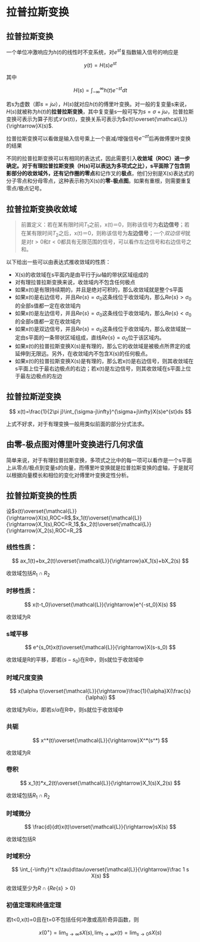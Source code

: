 # 拉普拉斯变换

## 拉普拉斯变换

一个单位冲激响应为$h(t)$的线性时不变系统，对$e^{st}$复指数输入信号的响应是

$$
y(t)=H(s)e^{st}
$$

其中

$$
H(s)=\int_{-\infty}^{\infty}h(t)e^{-st}dt
$$

若s为虚数（即$s=j\omega$），$H(s)$就对应$h(t)$的傅里叶变换。对一般的复变量s来说，$H(s)$就被称为$h(t)$的**拉普拉斯变换**，其中复变量s一般可写为$s=\sigma+j\omega$，拉普拉斯变换可表示为算子形式$\mathcal{L}(x(t))$，变换关系可表示为$x(t)\overset{\mathcal{L}}{\rightarrow}X(s)$.

拉普拉斯变换可以看做是输入信号乘上一个衰减/增强信号$e^{-\sigma t}$后再做傅里叶变换的结果

不同的拉普拉斯变换可以有相同的表达式，因此需要引入**收敛域（ROC）**进一步确定。对于有理拉普拉斯变换（H(s)可以表达为多项式之比），s平面除了包含阴影部分的收敛域外，还有记作圈的**零点**和记作叉的**极点**，他们分别是X(s)表达式的分子零点和分母零点，这种表示称为X(s)的**零-极点图**。如果有重根，则需要重复零点/极点记号。

## 拉普拉斯变换收敛域

> 前置定义：若在某有限时间$T_1$之前，x(t)＝0，则称该信号为**右边信号**；若在某有限时间$T_2$之后，x(t)＝0，则称该信号为**左边信号**；一个$双边信号$就是对$t>0$和$t<0$都具有无限范围的信号，可以看作左边信号和右边信号之和。

以下给出一些可以由表达式推收敛域的性质：

+ X(s)的收敛域在s平面内是由平行于$j\omega$轴的带状区域组成的
+ 对有理拉普拉斯变换来说，收敛域内不包含任何极点
+ 如果x(t)是有限持续期的，并且是绝对可积的，那么收敛域就是整个s平面
+ 如果x(t)是右边信号，并且$Re\{s\}=\sigma_0$这条线位于收敛域内，那么$Re\{s\}>\sigma_0$的全部s值都一定在收敛域内
+ 如果x(t)是左边信号，并且$Re\{s\}=\sigma_0$这条线位于收敛域内，那么$Re\{s\}<\sigma_0$的全部s值都一定在收敛域内
+ 如果x(t)是双边信号，并且$Re\{s\}=\sigma_0$这条线位于收敛域内，那么收敛域就一定由s平面的一条带状区域组成，直线$Re\{s\}=\sigma_0$位于该区域内。
+ 如果x(t)的拉普拉斯变换X(s)是有理的，那么它的收敛域是被极点所界定的或延伸到无限远。另外，在收敛域内不包含X(s)的任何极点。
+ 如果x(t)的拉普拉斯变换X(s)是有理的，那么若x(t)是右边信号，则其收敛域在s平面上位于最右边极点的右边；若x(t)是左边信号，则其收敛域在s平面上位于最左边极点的左边

## 拉普拉斯逆变换

$$
x(t)=\frac{1}{2\pi j}\int_{\sigma-j\infty}^{\sigma+j\infty}X(s)e^{st}ds
$$

上式不好求，对于有理变换一般用类似前面的部分分式法求。

## 由零-极点图对傅里叶变换进行几何求值

简单来说，对于有理拉普拉斯变换，多项式之比中的每一项可以看作是一个s平面上从零点/极点到变量s的向量，而傅里叶变换就是拉普拉斯变换的虚轴，于是就可以根据向量模长和相位的变化对傅里叶变换定性分析。

## 拉普拉斯变换的性质

设$x(t)\overset{\mathcal{L}}{\rightarrow}X(s),ROC=R$,$x_1(t)\overset{\mathcal{L}}{\rightarrow}X_1(s),ROC=R_1$,$x_2(t)\overset{\mathcal{L}}{\rightarrow}X_2(s),ROC=R_2$

### 线性性质：

$$
ax_1(t)+bx_2(t)\overset{\mathcal{L}}{\rightarrow}aX_1(s)+bX_2(s)
$$

收敛域包括$R_1\cap R_2$

### 时移性质：

$$
x(t-t_0)\overset{\mathcal{L}}{\rightarrow}e^{-st_0}X(s)
$$

收敛域为R

### s域平移

$$
e^{s_0t}x(t)\overset{\mathcal{L}}{\rightarrow}X(s-s_0)
$$

收敛域是R的平移，即若$(s-s_0)$在R中，则s就位于收敛域中

### 时域尺度变换

$$
x(\alpha t)\overset{\mathcal{L}}{\rightarrow}\frac{1}{\alpha}X(\frac{s}{\alpha})
$$

收敛域为$R/\alpha$，即若$s/\alpha$在R中，则s就位于收敛域中

### 共轭

$$
x^*(t)\overset{\mathcal{L}}{\rightarrow}X^*(s^*)
$$

收敛域为R

### 卷积

$$
x_1(t)*x_2(t)\overset{\mathcal{L}}{\rightarrow}X_1(s)X_2(s)
$$

收敛域包括$R_1\cap R_2$

### 时域微分

$$
\frac{d}{dt}x(t)\overset{\mathcal{L}}{\rightarrow}sX(s)
$$

收敛域包括R

### 时域积分

$$
\int_{-\infty}^t x(\tau)d\tau\overset{\mathcal{L}}{\rightarrow}\frac 1 s X(s)
$$

收敛域至少为$R\cap\{Re\{s\}>0\}$

### 初值定理和终值定理
  
若t<0,x(t)=0且在t=0不包括任何冲激或高阶奇异函数，则

$$
x(0^+)=\lim_{s\to \infty}sX(s),\lim_{t\to \infty}x(t)=\lim_{s\to0}sX(s)
$$
